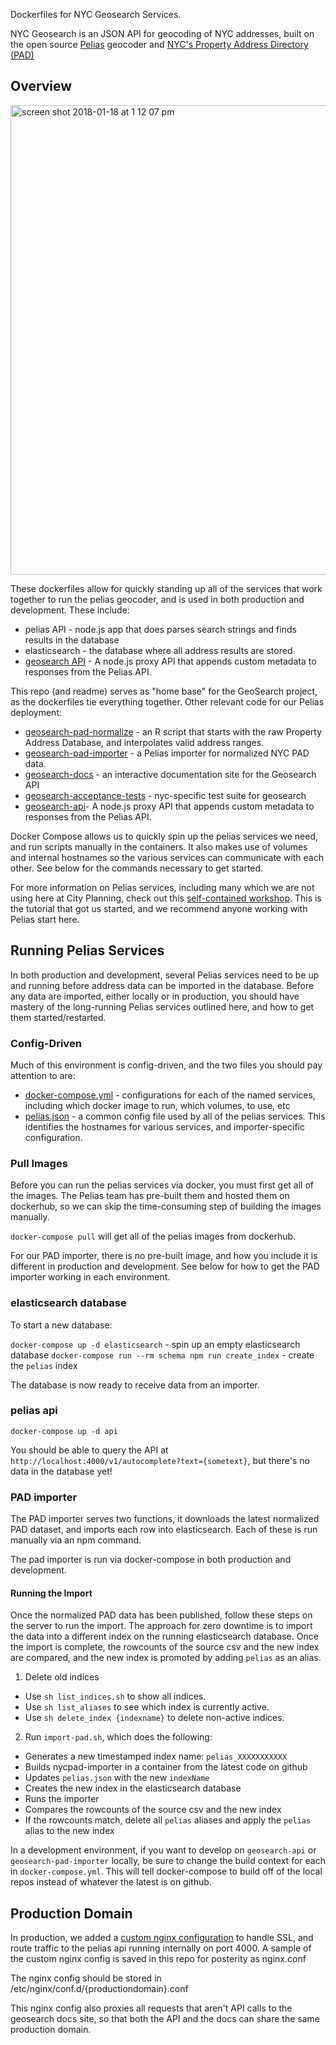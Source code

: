 
Dockerfiles for NYC Geosearch Services.

NYC Geosearch is an JSON API for geocoding of NYC addresses, built on the open source [Pelias](https://github.com/pelias/pelias) geocoder and [NYC's Property Address Directory (PAD)](https://www1.nyc.gov/site/planning/data-maps/open-data.page)

## Overview

<img width="751" alt="screen shot 2018-01-18 at 1 12 07 pm" src="https://user-images.githubusercontent.com/1833820/35113991-48b04abc-fc51-11e7-8a4f-7664ddba6492.png">


These dockerfiles allow for quickly standing up all of the services that work together to run the pelias geocoder, and is used in both production and development.  These include:

- pelias API - node.js app that does parses search strings and finds results in the database
- elasticsearch - the database where all address results are stored
- [geosearch API](https://github.com/NYCPlanning/labs-geosearch-api) - A node.js proxy API that appends custom metadata to responses from the Pelias API.

This repo (and readme) serves as "home base" for the GeoSearch project, as the dockerfiles tie everything together.  Other relevant code for our Pelias deployment:
- [geosearch-pad-normalize](https://github.com/NYCPlanning/labs-geosearch-pad-normalize) - an R script that starts with the raw Property Address Database, and interpolates valid address ranges.
- [geosearch-pad-importer](https://github.com/NYCPlanning/labs-geosearch-pad-importer) - a Pelias importer for normalized NYC PAD data.
- [geosearch-docs](https://github.com/NYCPlanning/labs-geosearch-docs) - an interactive documentation site for the Geosearch API
- [geosearch-acceptance-tests](https://github.com/NYCPlanning/labs-geosearch-acceptance-tests) - nyc-specific test suite for geosearch
- [geosearch-api](https://github.com/NYCPlanning/labs-geosearch-api)- A node.js proxy API that appends custom metadata to responses from the Pelias API.

Docker Compose allows us to quickly spin up the pelias services we need, and run scripts manually in the containers.  It also makes use of volumes and internal hostnames so the various services can communicate with each other.  See below for the commands necessary to get started.

For more information on Pelias services, including many which we are not using here at City Planning, check out this [self-contained workshop](how_to_guide.pdf). This is the tutorial that got us started, and we recommend anyone working with Pelias start here.

## Running Pelias Services
In both production and development, several Pelias services need to be up and running before address data can be imported in the database. Before any data are imported, either locally or in production, you should have mastery of the long-running Pelias services outlined here, and how to get them started/restarted.

### Config-Driven
Much of this environment is config-driven, and the two files you should pay attention to are:
- [docker-compose.yml](https://github.com/NYCPlanning/labs-geosearch-dockerfiles/blob/master/docker-compose.yml) - configurations for each of the named services, including which docker image to run, which volumes, to use, etc
- [pelias.json](https://github.com/NYCPlanning/labs-geosearch-dockerfiles/blob/master/pelias.json) - a common config file used by all of the pelias services.  This identifies the hostnames for various services, and importer-specific configuration.

### Pull Images
Before you can run the pelias services via docker, you must first get all of the images.  The Pelias team has pre-built them and hosted them on dockerhub, so we can skip the time-consuming step of building the images manually.

`docker-compose pull` will get all of the pelias images from dockerhub.

For our PAD importer, there is no pre-built image, and how you include it is different in production and development.  See below for how to get the PAD importer working in each environment.

### elasticsearch database
To start a new database:

`docker-compose up -d elasticsearch` - spin up an empty elasticsearch database
`docker-compose run --rm schema npm run create_index` - create the `pelias` index

The database is now ready to receive data from an importer.

### pelias api
`docker-compose up -d api`

You should be able to query the API at `http://localhost:4000/v1/autocomplete?text={sometext}`, but there's no data in the database yet!

### PAD importer

The PAD importer serves two functions, it downloads the latest normalized PAD dataset, and imports each row into elasticsearch.  Each of these is run manually via an npm command.

The pad importer is run via docker-compose in both production and development.

#### Running the Import
Once the normalized PAD data has been published, follow these steps on the server to run the import. The approach for zero downtime is to import the data into a different index on the running elasticsearch database.  Once the import is complete, the rowcounts of the source csv and the new index are compared, and the new index is promoted by adding `pelias` as an alias.

1) Delete old indices 
  - Use `sh list_indices.sh` to show all indices. 
  - Use `sh list_aliases` to see which index is currently active.  
  - Use `sh delete_index {indexname}` to delete non-active indices.
  
2) Run `import-pad.sh`, which does the following:
  - Generates a new timestamped index name: `pelias_XXXXXXXXXXX`
  - Builds nycpad-importer in a container from the latest code on github
  - Updates `pelias.json` with the new `indexName`
  - Creates the new index in the elasticsearch database
  - Runs the importer
  - Compares the rowcounts of the source csv and the new index
  - If the rowcounts match, delete all `pelias` aliases and apply the `pelias` alias to the new index

In a development environment, if you want to develop on  `geosearch-api` or `geosearch-pad-importer` locally, be sure to change the build context for each in `docker-compose.yml`.  This will tell docker-compose to build off of the local repos instead of whatever the latest is on github.

## Production Domain

In production, we added a [custom nginx configuration](https://github.com/NYCPlanning/labs-geosearch-dockerfiles/blob/master/nginx.conf) to handle SSL, and route traffic to the pelias api running internally on port 4000.  A sample of the custom nginx config is saved in this repo for posterity as nginx.conf

The nginx config should be stored in /etc/nginx/conf.d/{productiondomain}.conf

This nginx config also proxies all requests that aren't API calls to the geosearch docs site, so that both the API and the docs can share the same production domain.
